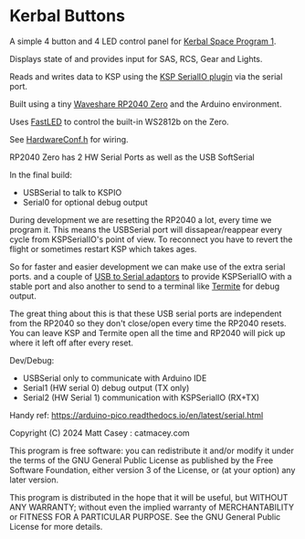 # Kerbal Buttons

A simple 4 button and 4 LED control panel for [Kerbal Space Program 1](https://www.kerbalspaceprogram.com/games-kerbal-space-program).

Displays state of and provides input for SAS, RCS, Gear and Lights.

Reads and writes data to KSP using the [KSP SerialIO plugin]( 
https://github.com/zitron-git/KSPSerialIO) via the serial port.


Built using a tiny [Waveshare RP2040 Zero](https://www.waveshare.com/wiki/RP2040-Zero) and the Arduino environment.

Uses [FastLED](https://fastled.io/docs/index.html) to control the built-in WS2812b on the Zero.


See [HardwareConf.h](HardwareConf.h) for wiring. 


RP2040 Zero has 2 HW Serial Ports as well as the USB SoftSerial

In the final build:
 - USBSerial to talk to KSPIO
 - Serial0 for optional debug output


During development we are resetting the RP2040 a lot, every time we program it. This means the USBSerial port will dissapear/reappear every cycle from KSPSerialIO's point of view. To reconnect you have to revert the flight or sometimes restart KSP which takes ages.

So for faster and easier development we can make use of the extra serial ports.
and a couple of [USB to Serial adaptors](https://www.amazon.com/dp/B07K76Q2DX) to provide KSPSerialIO with a stable port and also another to send to a terminal like [Termite](https://www.compuphase.com/software_termite.htm) for debug output. 

The great thing about this is that these USB serial ports are independent from the RP2040 so they don't close/open every time the RP2040 resets. You can leave KSP and Termite open all the time and RP2040 will pick up where it left off after every reset.

Dev/Debug:
- USBSerial only to communicate with Arduino IDE
- Serial1 (HW serial 0) debug output (TX only)
- Serial2 (HW Serial 1) communication with KSPSerialIO (RX+TX)


Handy ref: https://arduino-pico.readthedocs.io/en/latest/serial.html


Copyright (C) 2024 Matt Casey : catmacey.com

This program is free software: you can redistribute it and/or modify
it under the terms of the GNU General Public License as published by
the Free Software Foundation, either version 3 of the License, or
(at your option) any later version.

This program is distributed in the hope that it will be useful,
but WITHOUT ANY WARRANTY; without even the implied warranty of
MERCHANTABILITY or FITNESS FOR A PARTICULAR PURPOSE.  See the
GNU General Public License for more details.